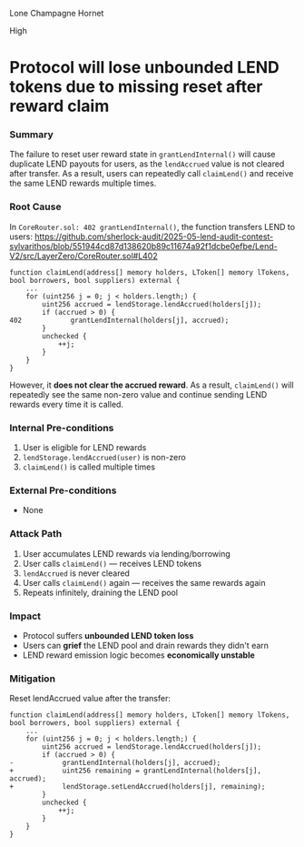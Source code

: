 Lone Champagne Hornet

High

# Protocol will lose unbounded LEND tokens due to missing reset after reward claim

### **Summary**

The failure to reset user reward state in `grantLendInternal()` will cause duplicate LEND payouts for users, as the `lendAccrued` value is not cleared after transfer. As a result, users can repeatedly call `claimLend()` and receive the same LEND rewards multiple times.

### **Root Cause**

In `CoreRouter.sol: 402 grantLendInternal()`, the function transfers LEND to users:
https://github.com/sherlock-audit/2025-05-lend-audit-contest-sylvarithos/blob/551944cd87d138620b89c11674a92f1dcbe0efbe/Lend-V2/src/LayerZero/CoreRouter.sol#L402
```solidity
function claimLend(address[] memory holders, LToken[] memory lTokens, bool borrowers, bool suppliers) external {
	...
    for (uint256 j = 0; j < holders.length;) {
        uint256 accrued = lendStorage.lendAccrued(holders[j]);
        if (accrued > 0) {
402            grantLendInternal(holders[j], accrued);
        }
        unchecked {
            ++j;
        }
    }
}
```

However, it **does not clear the accrued reward**.
As a result, `claimLend()` will repeatedly see the same non-zero value and continue sending LEND rewards every time it is called.

### **Internal Pre-conditions**

1. User is eligible for LEND rewards
2. `lendStorage.lendAccrued(user)` is non-zero
3. `claimLend()` is called multiple times

### **External Pre-conditions**

- None

### **Attack Path**

1. User accumulates LEND rewards via lending/borrowing
2. User calls `claimLend()` — receives LEND tokens
3. `lendAccrued` is never cleared
4. User calls `claimLend()` again — receives the same rewards again
5. Repeats infinitely, draining the LEND pool

### **Impact**

- Protocol suffers **unbounded LEND token loss**
- Users can **grief** the LEND pool and drain rewards they didn't earn
- LEND reward emission logic becomes **economically unstable**

### **Mitigation**

Reset lendAccrued value after the transfer:
```solidity
function claimLend(address[] memory holders, LToken[] memory lTokens, bool borrowers, bool suppliers) external {
	...
    for (uint256 j = 0; j < holders.length;) {
        uint256 accrued = lendStorage.lendAccrued(holders[j]);
        if (accrued > 0) {
-            grantLendInternal(holders[j], accrued);
+            uint256 remaining = grantLendInternal(holders[j], accrued);
+            lendStorage.setLendAccrued(holders[j], remaining);
        }
        unchecked {
            ++j;
        }
    }
}
```